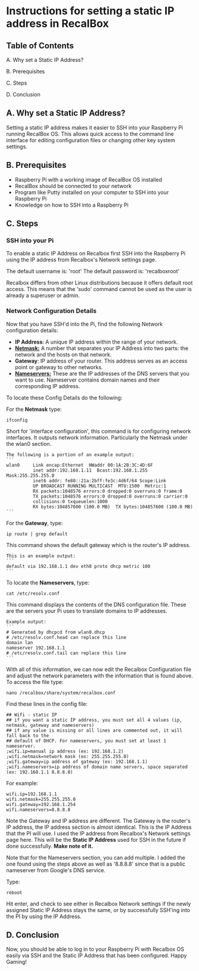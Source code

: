 #  Instructions for setting a static IP address in RecalBox

## Table of Contents
A. Why set a Static IP Address?

B. Prerequisites

C. Steps

D. Conclusion

## A. Why set a Static IP Address?
  Setting a static IP address makes it easier to SSH into your Raspberry Pi running RecalBox OS.
  This allows quick access to the command line interface for editing configuration files or changing
  other key system settings. 

## B. Prerequisites
- Raspberry Pi with a working image of RecalBox OS installed
- RecalBox should be connected to your network
- Program like Putty installed on your computer to SSH into your Raspberry Pi
- Knowledge on how to SSH into a Raspberry Pi

## C. Steps

### SSH into your Pi
To enable a static IP Address on Recalbox first SSH into the Raspberry Pi 
using the IP address from Recalbox's Network settings page.

The default username is: 'root'
The default password is: 'recalboxroot'

Recalbox differs from other Linux distributions because it offers default root access. This means that the 'sudo' command 
cannot be used as the user is already a superuser or admin. 

### Network Configuration Details
Now that you have SSH'd into the Pi, find the following Network configuration details:
- **IP Address**: A unique IP address within the range of your network.
- [**Netmask:**](https://wiki.teltonika-networks.com/view/What_is_a_Netmask%3F#:~:text=A%20Netmask%20is%20a%2032,is%20the%20assigned%20network%20address.) A number that separates your IP Address into two parts: the network and the hosts on that network.
- **Gateway**: IP address of your router. This address serves as an access point or gateway to other networks.
- [**Nameservers:**](https://kinsta.com/knowledgebase/what-is-a-nameserver/) These are the IP addresses of the DNS servers that you want to use.
                Nameserver contains domain names and their corresponding IP address.

To locate these Config Details do the following:

For the **Netmask** type:
```
ifconfig
```
Short for 'interface configuration', this command is for configuring network interfaces. It outputs network information.
Particularly the Netmask under the wlan0 section.
  
    The following is a portion of an example output:
    ```
    wlan0     Link encap:Ethernet  HWaddr 00:1A:2B:3C:4D:6F
              inet addr:192.168.1.11  Bcast:192.168.1.255  Mask:255.255.255.0
              inet6 addr: fe80::21a:2bff:fe3c:4d6f/64 Scope:Link
              UP BROADCAST RUNNING MULTICAST  MTU:1500  Metric:1
              RX packets:1048576 errors:0 dropped:0 overruns:0 frame:0
              TX packets:1048576 errors:0 dropped:0 overruns:0 carrier:0
              collisions:0 txqueuelen:1000
              RX bytes:104857600 (100.0 MB)  TX bytes:104857600 (100.0 MB)
    ```

For the **Gateway**, type:
```
ip route | grep default
```
This command shows the default gateway which is the router's IP address.

    This is an example output:
    ```
    default via 192.168.1.1 dev eth0 proto dhcp metric 100
    ```


To locate the **Nameservers**, type:
```
cat /etc/resolv.conf
```
This command displays the contents of the DNS configuration file. These are the servers your Pi uses to translate domains
to IP addresses. 

    Example output:
    ```
    # Generated by dhcpcd from wlan0.dhcp
    # /etc/resolv.conf.head can replace this line
    domain lan
    nameserver 192.168.1.1
    # /etc/resolv.conf.tail can replace this line
    ```


With all of this information, we can now edit the Recalbox Configuration file and adjust the network parameters with the
information that is found above.
To access the file type:
```
nano /recalbox/share/system/recalbox.conf
```
Find these lines in the config file:
```
## Wifi - static IP
## if you want a static IP address, you must set all 4 values (ip, netmask, gateway and nameservers)
## if any value is missing or all lines are commented out, it will fall back to the
## default of DHCP. For nameservers, you must set at least 1 nameserver.
;wifi.ip=manual ip address (ex: 192.168.1.2)
;wifi.netmask=network mask (ex: 255.255.255.0)
;wifi.gateway=ip address of gateway (ex: 192.168.1.1)
;wifi.nameservers=ip address of domain name servers, space separated (ex: 192.168.1.1 8.8.8.8)
```

For example:
```
wifi.ip=192.168.1.1
wifi.netmask=255.255.255.0
wifi.gateway=192.168.1.254
wifi.nameservers=8.8.8.8 
```
Note the Gateway and IP address are different. The Gateway is the router's IP address, the IP address section is almost 
identical. This is the IP Address that the PI will use. I used the IP address from Recalbox's Network settings page here.
This will be the **Static IP Address** used for SSH in the future if done successfully. **Make note of it.**

Note that for the Nameservers section, you can add multiple. I added the one found using the steps above as well as '8.8.8.8' since that is a public nameserver from Google's DNS service. 

Type:
```
reboot
```
Hit enter, and check to see either in Recalbox Network settings if the newly assigned Static IP Address stays the same,
or by successfully SSH'ing into the PI by using the IP Address. 

## D. Conclusion
Now, you should be able to log in to your Raspberry Pi with Recalbox OS easily via SSH and the Static IP Address that has been configured. Happy Gaming!
